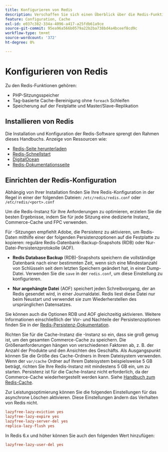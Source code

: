 ```yaml
---
title: Konfigurieren von Redis
description: Verschaffen Sie sich einen Überblick über die Redis-Funktionen und starten Sie Ihre Redis-Konfiguration.
feature: Configuration, Cache
exl-id: e037c382-334a-4096-a417-a25fdb61a9ce
source-git-commit: 95ea96a566b0579a22b2ba738bd4a4bceef8cd9c
workflow-type: tm+mt
source-wordcount: '372'
ht-degree: 0%

---
```


# Konfigurieren von Redis

Zu den Redis-Funktionen gehören:

- PHP-Sitzungsspeicher
- Tag-basierte Cache-Bereinigung ohne `foreach` Schleifen
- Speicherung auf der Festplatte und Master/Slave-Replikation

## Installieren von Redis

Die Installation und Konfiguration der Redis-Software sprengt den Rahmen dieses Handbuchs. Anzeige von Ressourcen wie:

- [Redis-Seite herunterladen](https://redis.io/download)
- [Redis-Schnellstart](https://redis.io/docs/getting-started/)
- [DigitalOcean](https://www.digitalocean.com/community/tutorials/how-to-install-and-use-redis)
- [Redis-Dokumentationsseite](https://redis.io/docs)

## Einrichten der Redis-Konfiguration

Abhängig von Ihrer Installation finden Sie Ihre Redis-Konfiguration in der Regel in einer der folgenden Dateien: `/etc/redis/redis.conf` oder `/etc/redis/<port>.conf`

Um die Redis-Instanz für Ihre Anforderungen zu optimieren, erzielen Sie die besten Ergebnisse, indem Sie für jede Sitzung eine dedizierte Instanz, Commerce-Cache und FPC verwenden.

Für -Sitzungen empfiehlt Adobe, die Persistenz zu aktivieren, um Redis-Daten mithilfe einer der folgenden Persistenzoptionen auf die Festplatte zu kopieren: reguläre Redis-Datenbank-Backup-Snapshots (RDB) oder Nur-Datei-Persistenzprotokolle (AOF).

- **Redis Database Backup** (RDB)-Snapshots speichern die vollständige Datenbank nach einer bestimmten Zeit, wenn sich eine Mindestanzahl von Schlüsseln seit dem letzten Speichern geändert hat, in einer Dump-Datei. Verwenden Sie die `save` in der `redis.conf`, um diese Einstellung zu konfigurieren.

- **Nur angehängte Datei** (AOF) speichert jeden Schreibvorgang, der an Redis gesendet wird, in einer Journaldatei. Redis liest diese Datei nur beim Neustart und verwendet sie zum Wiederherstellen des ursprünglichen Datensatzes.

Sie können auch die Optionen RDB und AOF gleichzeitig aktivieren. Weitere Informationen einschließlich der Vor- und Nachteile der Persistenzoptionen finden Sie in der [Redis-Persistenz-Dokumentation](https://redis.io/topics/persistence).

Richten Sie für die Cache-Instanz die -Instanz so ein, dass sie groß genug ist, um den gesamten Commerce-Cache zu speichern. Die Größenanforderungen hängen von verschiedenen Faktoren ab, z. B. der Anzahl der Produkte und den Ansichten des Geschäfts. Als Ausgangspunkt können Sie die Größe des Cache-Ordners in Ihrem Dateisystem verwenden. Wenn der `var/cache` Ordner auf Ihrem Dateisystem beispielsweise 5 GB beträgt, richten Sie Ihre Redis-Instanz mit mindestens 5 GB ein, um zu starten. Persistenz ist für die Cache-Instanz nicht erforderlich, da der Commerce-Cache wiederhergestellt werden kann. Siehe [Handbuch zum Redis-Cache](https://redis.io/docs/latest/develop/use/).

Zur Leistungsoptimierung können Sie die folgenden Einstellungen für das asynchrone Löschen aktivieren. Diese Einstellungen ändern das Verhalten von Redis nicht.

```ini
lazyfree-lazy-eviction yes
lazyfree-lazy-expire yes
lazyfree-lazy-server-del yes
replica-lazy-flush yes
```

In Redis 6.x und höher können Sie auch den folgenden Wert hinzufügen:

```ini
lazyfree-lazy-user-del yes
```
